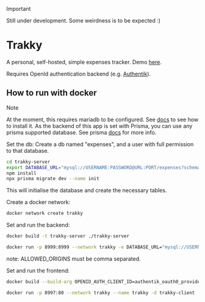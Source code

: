 > [!IMPORTANT]  
> Still under development. Some weirdness is to be expected :)

# Trakky

A personal, self-hosted, simple expenses tracker.
Demo [here](https://trakky.pages.dev).

Requires OpenId authentication backend (e.g. [Authentik](https://goauthentik.io/)).

## How to run with docker

> [!NOTE]  
> At the moment, this requires mariadb to be configured. See [docs](https://mariadb.org/documentation/) to see how to install it.
> As the backend of this app is set with Prisma, you can use any prisma supported database. See prisma [docs](https://www.prisma.io/docs/getting-started/quickstart) for more info.

Set the db:
Create a db named "expenses", and a user with full permission to that database.
```bash
cd trakky-server
export DATABASE_URL="mysql://USERNAME:PASSWORD@URL:PORT/expenses?schema=public"
npm install
npx prisma migrate dev --name init
```
This will initialise the database and create the necessary tables.

Create a docker network:
```bash
docker network create trakky
```

Set and run the backend:
```bash
docker build -t trakky-server ./trakky-server

docker run -p 8999:8999 --network trakky -e DATABASE_URL="mysql://USERNAME:PASSWORD@URL:PORT/expenses?schema=public" -e AUTH_USERINFO_URL=your_authentik_userinfo_url -e ALLOWED_ORIGINS="http://localhost,http://other-origin.com" --name trakky-server -d trakky-server 
```
note: ALLOWED_ORIGINS must be comma separated.

Set and run the frontend:
```bash
docker build --build-arg OPENID_AUTH_CLIENT_ID=authentik_oauth0_provider_client_id --build-arg OPENID_WELL_KNOWN_CONFIG_URL=authentik_openid_well_known_url --build-arg SERVER_URL=trakky-server-url  -t trakky-client ./trakky-client

docker run -p 8997:80 --network trakky --name trakky -d trakky-client
```
